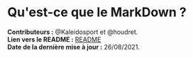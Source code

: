 # Qu'est-ce que le MarkDown ?  

**Contributeurs :** @Kaleidosport et @houdret.  
**Lien vers le README :** [README](https://github.com/Kaleidosport/MarkdownTask/blob/e189ec470199113d74d13861ea4ed8c34be30bd4/README.md)  
**Date de la dernière mise à jour :** 26/08/2021.  
